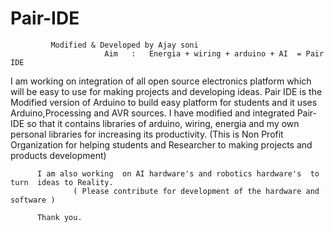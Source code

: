# Pair-IDE   
             Modified & Developed by Ajay soni 
                         Aim   :   Energia + wiring + arduino + AI  = Pair IDE  
I am working on integration of all open source electronics platform which will be easy to use 
for making  projects and developing ideas.
Pair IDE is the Modified version of Arduino to build easy  platform for students and it uses Arduino,Processing and AVR sources.
I have modified and integrated Pair-IDE  so that it contains libraries of arduino, wiring, energia and my own personal libraries for increasing its productivity.
  (This is Non Profit Organization for helping  students and Researcher to making projects and products development)

          I am also working  on AI hardware's and robotics hardware's  to turn  ideas to Reality.
                  ( Please contribute for development of the hardware and software )
                   
          Thank you.  
